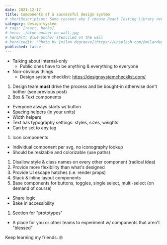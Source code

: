```yaml
---
date: 2021-12-17
title: Components of a successful design system
# shortDescription: Some reasons why I choose React Testing Library over Enzyme for testing React components
category: design-system
# tags: [react, hooks]
# hero: ./blue-anchor-on-wall.jpg
# heroAlt: Blue anchor stenciled on the wall
# heroCredit: 'Photo by [milan degraeve](https://unsplash.com/@milandegraeve)'
published: false
---
```


- Talking about internal-only
  - Public ones have to be anything & everything to everyone
- Non-obvious things
  - Design system checklist: https://designsystemchecklist.com/

1. Design team **must** drive the process and be bought-in otherwise don't bother (see previous post)
1. Box & Text components

- Everyone always starts w/ button
- Spacing helpers (in your units)
- Width helpers
- Text has typography settings: styles, sizes, weights
- Can be set to any tag

1. Icon components

- Individual component per svg, no iconography lookup
- Should be resizable and colorizable (use paths)

1. Disallow style & class names on every other component (radical idea)
1. Provide more flexibility than what's designed
1. Provide UI escape hatches (i.e. render props)
1. Stack & Inline layout components
1. Base components for buttons, toggles, single select, multi-select (on demand of course)

- Share logic
- Bake in accessibility

1. Section for "prototypes"

- A place for you or other teams to experiment w/ components that aren't "blessed"

Keep learning my friends. 🤓
